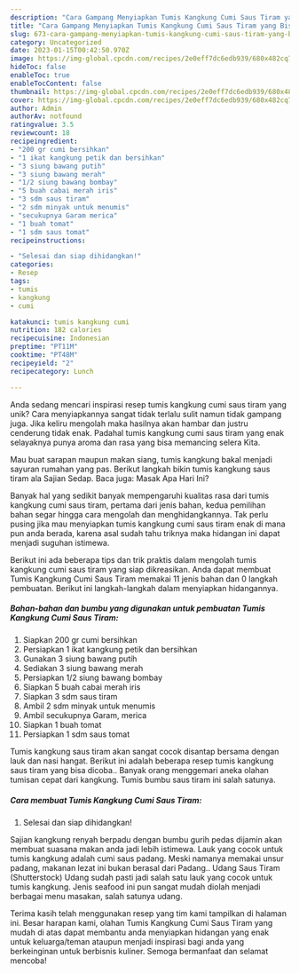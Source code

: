 ```yaml
---
description: "Cara Gampang Menyiapkan Tumis Kangkung Cumi Saus Tiram yang Bisa Manjain Lidah"
title: "Cara Gampang Menyiapkan Tumis Kangkung Cumi Saus Tiram yang Bisa Manjain Lidah"
slug: 673-cara-gampang-menyiapkan-tumis-kangkung-cumi-saus-tiram-yang-bisa-manjain-lidah
category: Uncategorized
date: 2023-01-15T00:42:50.970Z
image: https://img-global.cpcdn.com/recipes/2e0eff7dc6edb939/680x482cq70/tumis-kangkung-cumi-saus-tiram-foto-resep-utama.jpg
hideToc: false
enableToc: true
enableTocContent: false
thumbnail: https://img-global.cpcdn.com/recipes/2e0eff7dc6edb939/680x482cq70/tumis-kangkung-cumi-saus-tiram-foto-resep-utama.jpg
cover: https://img-global.cpcdn.com/recipes/2e0eff7dc6edb939/680x482cq70/tumis-kangkung-cumi-saus-tiram-foto-resep-utama.jpg
author: Admin
authorAv: notfound
ratingvalue: 3.5
reviewcount: 18
recipeingredient:
- "200 gr cumi bersihkan"
- "1 ikat kangkung petik dan bersihkan"
- "3 siung bawang putih"
- "3 siung bawang merah"
- "1/2 siung bawang bombay"
- "5 buah cabai merah iris"
- "3 sdm saus tiram"
- "2 sdm minyak untuk menumis"
- "secukupnya Garam merica"
- "1 buah tomat"
- "1 sdm saus tomat"
recipeinstructions:

- "Selesai dan siap dihidangkan!"
categories:
- Resep
tags:
- tumis
- kangkung
- cumi

katakunci: tumis kangkung cumi 
nutrition: 182 calories
recipecuisine: Indonesian
preptime: "PT11M"
cooktime: "PT48M"
recipeyield: "2"
recipecategory: Lunch

---
```





Anda sedang mencari inspirasi resep tumis kangkung cumi saus tiram yang unik? Cara menyiapkannya sangat tidak terlalu sulit namun tidak gampang juga. Jika keliru mengolah maka hasilnya akan hambar dan justru cenderung tidak enak. Padahal tumis kangkung cumi saus tiram yang enak selayaknya punya aroma dan rasa yang bisa memancing selera Kita.





Mau buat sarapan maupun makan siang, tumis kangkung bakal menjadi sayuran rumahan yang pas. Berikut langkah bikin tumis kangkung saus tiram ala Sajian Sedap. Baca juga: Masak Apa Hari Ini?

Banyak hal yang sedikit banyak mempengaruhi kualitas rasa dari tumis kangkung cumi saus tiram, pertama dari jenis bahan, kedua pemilihan bahan segar hingga cara mengolah dan menghidangkannya. Tak perlu pusing jika mau menyiapkan tumis kangkung cumi saus tiram enak di mana pun anda berada, karena asal sudah tahu triknya maka hidangan ini dapat menjadi suguhan istimewa.






Berikut ini ada beberapa tips dan trik praktis dalam mengolah tumis kangkung cumi saus tiram yang siap dikreasikan. Anda dapat membuat Tumis Kangkung Cumi Saus Tiram memakai 11 jenis bahan dan 0 langkah pembuatan. Berikut ini langkah-langkah dalam menyiapkan hidangannya.

<!--inarticleads1-->

##### Bahan-bahan dan bumbu yang digunakan untuk pembuatan Tumis Kangkung Cumi Saus Tiram:

1. Siapkan 200 gr cumi bersihkan
1. Persiapkan 1 ikat kangkung petik dan bersihkan
1. Gunakan 3 siung bawang putih
1. Sediakan 3 siung bawang merah
1. Persiapkan 1/2 siung bawang bombay
1. Siapkan 5 buah cabai merah iris
1. Siapkan 3 sdm saus tiram
1. Ambil 2 sdm minyak untuk menumis
1. Ambil secukupnya Garam, merica
1. Siapkan 1 buah tomat
1. Persiapkan 1 sdm saus tomat


Tumis kangkung saus tiram akan sangat cocok disantap bersama dengan lauk dan nasi hangat. Berikut ini adalah beberapa resep tumis kangkung saus tiram yang bisa dicoba.. Banyak orang menggemari aneka olahan tumisan cepat dari kangkung. Tumis bumbu saus tiram ini salah satunya. 

<!--inarticleads2-->

##### Cara membuat Tumis Kangkung Cumi Saus Tiram:


1. Selesai dan siap dihidangkan!

Sajian kangkung renyah berpadu dengan bumbu gurih pedas dijamin akan membuat suasana makan anda jadi lebih istimewa. Lauk yang cocok untuk tumis kangkung adalah cumi saus padang. Meski namanya memakai unsur padang, makanan lezat ini bukan berasal dari Padang.. Udang Saus Tiram (Shutterstock) Udang sudah pasti jadi salah satu lauk yang cocok untuk tumis kangkung. Jenis seafood ini pun sangat mudah diolah menjadi berbagai menu masakan, salah satunya udang. 

Terima kasih telah menggunakan resep yang tim kami tampilkan di halaman ini. Besar harapan kami, olahan Tumis Kangkung Cumi Saus Tiram yang mudah di atas dapat membantu anda menyiapkan hidangan yang enak untuk keluarga/teman ataupun menjadi inspirasi bagi anda yang berkeinginan untuk berbisnis kuliner. Semoga bermanfaat dan selamat mencoba!
